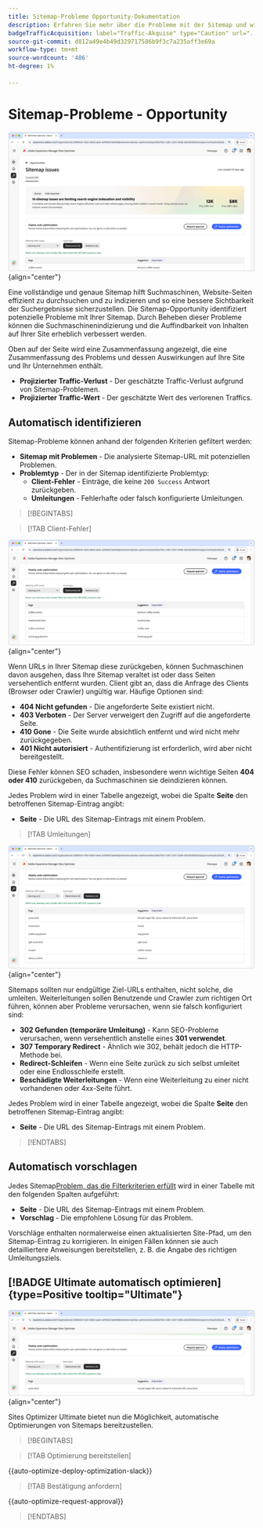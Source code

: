 ```yaml
---
title: Sitemap-Probleme Opportunity-Dokumentation
description: Erfahren Sie mehr über die Probleme mit der Sitemap und wie Sie damit die Traffic-Akquise verbessern können.
badgeTrafficAcquisition: label="Traffic-Akquise" type="Caution" url="../../opportunity-types/traffic-acquisition.md" tooltip="Traffic-Akquise"
source-git-commit: d812a49e4b49d329717586b9f3c7a235aff3e69a
workflow-type: tm+mt
source-wordcount: '486'
ht-degree: 1%

---
```



# Sitemap-Probleme - Opportunity

![Sitemap-Probleme Opportunity](./assets/sitemap-issues/hero.png){align="center"}

Eine vollständige und genaue Sitemap hilft Suchmaschinen, Website-Seiten effizient zu durchsuchen und zu indizieren und so eine bessere Sichtbarkeit der Suchergebnisse sicherzustellen. Die Sitemap-Opportunity identifiziert potenzielle Probleme mit Ihrer Sitemap. Durch Beheben dieser Probleme können die Suchmaschinenindizierung und die Auffindbarkeit von Inhalten auf Ihrer Site erheblich verbessert werden.

Oben auf der Seite wird eine Zusammenfassung angezeigt, die eine Zusammenfassung des Problems und dessen Auswirkungen auf Ihre Site und Ihr Unternehmen enthält.

* **Projizierter Traffic-Verlust** - Der geschätzte Traffic-Verlust aufgrund von Sitemap-Problemen.
* **Projizierter Traffic-Wert** - Der geschätzte Wert des verlorenen Traffics.

## Automatisch identifizieren

Sitemap-Probleme können anhand der folgenden Kriterien gefiltert werden:

* **Sitemap mit Problemen** - Die analysierte Sitemap-URL mit potenziellen Problemen.
* **Problemtyp** - Der in der Sitemap identifizierte Problemtyp:
   * **Client-Fehler** - Einträge, die keine `200 Success` Antwort zurückgeben.
   * **Umleitungen** - Fehlerhafte oder falsch konfigurierte Umleitungen.

>[!BEGINTABS]

>[!TAB Client-Fehler]

![Sitemap-Client-Fehler automatisch identifizieren](./assets/sitemap-issues/auto-identify-client-errors.png){align="center"}

Wenn URLs in Ihrer Sitemap diese zurückgeben, können Suchmaschinen davon ausgehen, dass Ihre Sitemap veraltet ist oder dass Seiten versehentlich entfernt wurden. Client gibt an, dass die Anfrage des Clients (Browser oder Crawler) ungültig war. Häufige Optionen sind:

* **404 Nicht gefunden** - Die angeforderte Seite existiert nicht.
* **403 Verboten** - Der Server verweigert den Zugriff auf die angeforderte Seite.
* **410 Gone** - Die Seite wurde absichtlich entfernt und wird nicht mehr zurückgegeben.
* **401 Nicht autorisiert** - Authentifizierung ist erforderlich, wird aber nicht bereitgestellt.

Diese Fehler können SEO schaden, insbesondere wenn wichtige Seiten **404 oder 410** zurückgeben, da Suchmaschinen sie deindizieren können.

Jedes Problem wird in einer Tabelle angezeigt, wobei die Spalte **Seite** den betroffenen Sitemap-Eintrag angibt:

* **Seite** - Die URL des Sitemap-Eintrags mit einem Problem.

>[!TAB Umleitungen]

![Sitemap-Client-Fehler automatisch identifizieren](./assets/sitemap-issues/auto-identify-redirects.png){align="center"}

Sitemaps sollten nur endgültige Ziel-URLs enthalten, nicht solche, die umleiten. Weiterleitungen sollen Benutzende und Crawler zum richtigen Ort führen, können aber Probleme verursachen, wenn sie falsch konfiguriert sind:

* **302 Gefunden (temporäre Umleitung)** - Kann SEO-Probleme verursachen, wenn versehentlich anstelle eines **301 verwendet**.
* **307 Temporary Redirect** - Ähnlich wie 302, behält jedoch die HTTP-Methode bei.
* **Redirect-Schleifen** - Wenn eine Seite zurück zu sich selbst umleitet oder eine Endlosschleife erstellt.
* **Beschädigte Weiterleitungen** - Wenn eine Weiterleitung zu einer nicht vorhandenen oder 4xx-Seite führt.

Jedes Problem wird in einer Tabelle angezeigt, wobei die Spalte **Seite** den betroffenen Sitemap-Eintrag angibt:

* **Seite** - Die URL des Sitemap-Eintrags mit einem Problem.

>[!ENDTABS]

## Automatisch vorschlagen

Jedes Sitemap[Problem, das die Filterkriterien erfüllt](#auto-identify) wird in einer Tabelle mit den folgenden Spalten aufgeführt:

* **Seite** - Die URL des Sitemap-Eintrags mit einem Problem.
* **Vorschlag** - Die empfohlene Lösung für das Problem.

Vorschläge enthalten normalerweise einen aktualisierten Site-Pfad, um den Sitemap-Eintrag zu korrigieren. In einigen Fällen können sie auch detailliertere Anweisungen bereitstellen, z. B. die Angabe des richtigen Umleitungsziels.

## [!BADGE Ultimate automatisch optimieren]{type=Positive tooltip="Ultimate"}


![Sitemap-Probleme automatisch optimieren](./assets/sitemap-issues/auto-optimize.png){align="center"}

Sites Optimizer Ultimate bietet nun die Möglichkeit, automatische Optimierungen von Sitemaps bereitzustellen.

>[!BEGINTABS]

>[!TAB Optimierung bereitstellen]

{{auto-optimize-deploy-optimization-slack}}

>[!TAB Bestätigung anfordern]

{{auto-optimize-request-approval}}

>[!ENDTABS]
